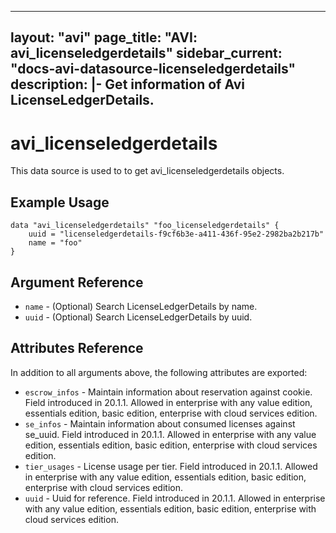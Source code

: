 <!--
    Copyright 2021 VMware, Inc.
    SPDX-License-Identifier: Mozilla Public License 2.0
-->
---
layout: "avi"
page_title: "AVI: avi_licenseledgerdetails"
sidebar_current: "docs-avi-datasource-licenseledgerdetails"
description: |-
  Get information of Avi LicenseLedgerDetails.
---

# avi_licenseledgerdetails

This data source is used to to get avi_licenseledgerdetails objects.

## Example Usage

```hcl
data "avi_licenseledgerdetails" "foo_licenseledgerdetails" {
    uuid = "licenseledgerdetails-f9cf6b3e-a411-436f-95e2-2982ba2b217b"
    name = "foo"
}
```

## Argument Reference

* `name` - (Optional) Search LicenseLedgerDetails by name.
* `uuid` - (Optional) Search LicenseLedgerDetails by uuid.

## Attributes Reference

In addition to all arguments above, the following attributes are exported:

* `escrow_infos` - Maintain information about reservation against cookie. Field introduced in 20.1.1. Allowed in enterprise with any value edition, essentials edition, basic edition, enterprise with cloud services edition.
* `se_infos` - Maintain information about consumed licenses against se_uuid. Field introduced in 20.1.1. Allowed in enterprise with any value edition, essentials edition, basic edition, enterprise with cloud services edition.
* `tier_usages` - License usage per tier. Field introduced in 20.1.1. Allowed in enterprise with any value edition, essentials edition, basic edition, enterprise with cloud services edition.
* `uuid` - Uuid for reference. Field introduced in 20.1.1. Allowed in enterprise with any value edition, essentials edition, basic edition, enterprise with cloud services edition.


